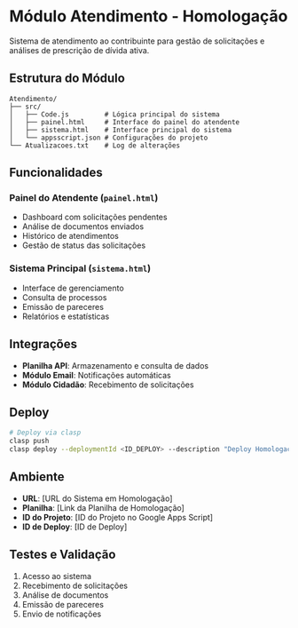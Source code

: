 # Módulo Atendimento - Homologação

Sistema de atendimento ao contribuinte para gestão de solicitações e análises de prescrição de dívida ativa.

## Estrutura do Módulo
```
Atendimento/
├── src/
│   ├── Code.js         # Lógica principal do sistema
│   ├── painel.html     # Interface do painel do atendente
│   ├── sistema.html    # Interface principal do sistema
│   └── appsscript.json # Configurações do projeto
└── Atualizacoes.txt    # Log de alterações
```

## Funcionalidades

### Painel do Atendente (`painel.html`)
- Dashboard com solicitações pendentes
- Análise de documentos enviados
- Histórico de atendimentos
- Gestão de status das solicitações

### Sistema Principal (`sistema.html`)
- Interface de gerenciamento
- Consulta de processos
- Emissão de pareceres
- Relatórios e estatísticas

## Integrações
- **Planilha API**: Armazenamento e consulta de dados
- **Módulo Email**: Notificações automáticas
- **Módulo Cidadão**: Recebimento de solicitações

## Deploy
```bash
# Deploy via clasp
clasp push
clasp deploy --deploymentId <ID_DEPLOY> --description "Deploy Homologação - Atendimento"
```

## Ambiente
- **URL**: [URL do Sistema em Homologação]
- **Planilha**: [Link da Planilha de Homologação]
- **ID do Projeto**: [ID do Projeto no Google Apps Script]
- **ID de Deploy**: [ID de Deploy]

## Testes e Validação
1. Acesso ao sistema
2. Recebimento de solicitações
3. Análise de documentos
4. Emissão de pareceres
5. Envio de notificações
